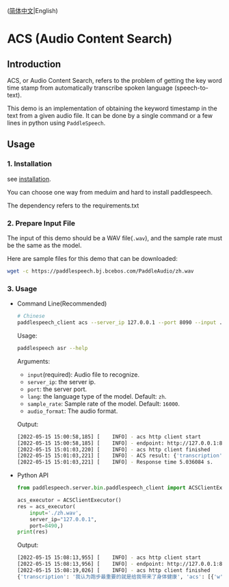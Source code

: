 ([简体中文](./README_cn.md)|English)
# ACS (Audio Content Search)

## Introduction
ACS, or Audio Content Search, refers to the problem of getting the key word time stamp from automatically transcribe spoken language (speech-to-text). 

This demo is an implementation of obtaining the keyword timestamp in the text from a given audio file. It can be done by a single command or a few lines in python using `PaddleSpeech`. 

## Usage
### 1. Installation
see [installation](https://github.com/PaddlePaddle/PaddleSpeech/blob/develop/docs/source/install.md).

You can choose one way from meduim and hard to install paddlespeech.

The dependency refers to the requirements.txt
### 2. Prepare Input File
The input of this demo should be a WAV file(`.wav`), and the sample rate must be the same as the model.

Here are sample files for this demo that can be downloaded:
```bash
wget -c https://paddlespeech.bj.bcebos.com/PaddleAudio/zh.wav
```

### 3. Usage
- Command Line(Recommended)
  ```bash
  # Chinese
  paddlespeech_client acs --server_ip 127.0.0.1 --port 8090 --input ./zh.wav 
  ```
  
  Usage:
  ```bash
  paddlespeech asr --help
  ```
  Arguments:
  - `input`(required): Audio file to recognize.
  - `server_ip`: the server ip.
  - `port`: the server port.
  - `lang`: the language type of the model. Default: `zh`.
  - `sample_rate`: Sample rate of the model. Default: `16000`.
  - `audio_format`: The audio format.

  Output:
  ```bash
  [2022-05-15 15:00:58,185] [    INFO] - acs http client start
  [2022-05-15 15:00:58,185] [    INFO] - endpoint: http://127.0.0.1:8490/paddlespeech/asr/search
  [2022-05-15 15:01:03,220] [    INFO] - acs http client finished
  [2022-05-15 15:01:03,221] [    INFO] - ACS result: {'transcription': '我认为跑步最重要的就是给我带来了身体健康', 'acs': [{'w': '我', 'bg': 0, 'ed': 1.6800000000000002}, {'w': '我', 'bg': 2.1, 'ed': 4.28}, {'w': '康', 'bg': 3.2, 'ed': 4.92}]}
  [2022-05-15 15:01:03,221] [    INFO] - Response time 5.036084 s.
  ```

- Python API
  ```python
  from paddlespeech.server.bin.paddlespeech_client import ACSClientExecutor

  acs_executor = ACSClientExecutor()
  res = acs_executor(
      input='./zh.wav',
      server_ip="127.0.0.1",
      port=8490,)
  print(res)
  ```

  Output:
  ```bash
  [2022-05-15 15:08:13,955] [    INFO] - acs http client start
  [2022-05-15 15:08:13,956] [    INFO] - endpoint: http://127.0.0.1:8490/paddlespeech/asr/search
  [2022-05-15 15:08:19,026] [    INFO] - acs http client finished
  {'transcription': '我认为跑步最重要的就是给我带来了身体健康', 'acs': [{'w': '我', 'bg': 0, 'ed': 1.6800000000000002}, {'w': '我', 'bg': 2.1, 'ed': 4.28}, {'w': '康', 'bg': 3.2, 'ed': 4.92}]}
  ```
